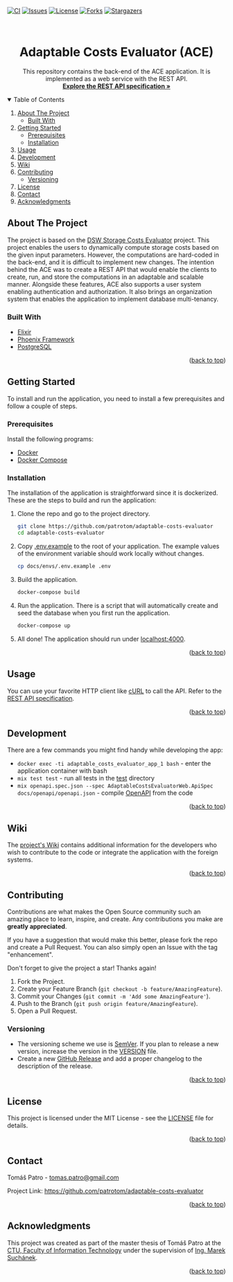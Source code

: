 <div id="top"></div>

<!-- PROJECT SHIELDS -->
[![CI][ci-shield]][ci-url]
[![Issues][issues-shield]][issues-url]
[![License][license-shield]][license-url]
[![Forks][forks-shield]][forks-url]
[![Stargazers][stars-shield]][stars-url]

<!-- HEADER -->
<br>
<div align="center">
  <h1 align="center">Adaptable Costs Evaluator (ACE)</h1>

  <p align="center">
    This repository contains the back-end of the ACE application. It is implemented as a web service with the REST API.
    <br>
    <a href="https://patrotom.github.io/adaptable-costs-evaluator/"><strong>Explore the REST API specification »</strong></a>
</div>

<!-- TABLE OF CONTENTS -->
<details open>
  <summary>Table of Contents</summary>
  <ol>
    <li>
      <a href="#about-the-project">About The Project</a>
      <ul>
        <li><a href="#built-with">Built With</a></li>
      </ul>
    </li>
    <li>
      <a href="#getting-started">Getting Started</a>
      <ul>
        <li><a href="#prerequisites">Prerequisites</a></li>
        <li><a href="#installation">Installation</a></li>
      </ul>
    </li>
    <li><a href="#usage">Usage</a></li>
    <li><a href="#development">Development</a></li>
    <li><a href="#wiki">Wiki</a></li>
    <li>
      <a href="#contributing">Contributing</a>
      <ul>
        <li><a href="#versioning">Versioning</a></li>
      </ul>
    </li>
    <li><a href="#license">License</a></li>
    <li><a href="#contact">Contact</a></li>
    <li><a href="#acknowledgments">Acknowledgments</a></li>
  </ol>
</details>

<!-- ABOUT THE PROJECT -->
## About The Project

The project is based on the [DSW Storage Costs Evaluator](https://storage-costs-evaluator.ds-wizard.org/) project. This project enables the users to dynamically compute storage costs based on the given input parameters. However, the computations are hard-coded in the back-end, and it is difficult to implement new changes. The intention behind the ACE was to create a REST API that would enable the clients to create, run, and store the computations in an adaptable and scalable manner. Alongside these features, ACE also supports a user system enabling authentication and authorization. It also brings an organization system that enables the application to implement database multi-tenancy.

### Built With

* [Elixir](https://elixir-lang.org/)
* [Phoenix Framework](https://www.phoenixframework.org/)
* [PostgreSQL](https://www.postgresql.org/)

<p align="right">(<a href="#top">back to top</a>)</p>

<!-- GETTING STARTED -->
## Getting Started

To install and run the application, you need to install a few prerequisites and follow a couple of steps.

### Prerequisites

Install the following programs:

* [Docker](https://www.docker.com/)
* [Docker Compose](https://docs.docker.com/compose/)

### Installation

The installation of the application is straightforward since it is dockerized. These are the steps to build and run the application:

1. Clone the repo and go to the project directory.

   ```sh
   git clone https://github.com/patrotom/adaptable-costs-evaluator
   cd adaptable-costs-evaluator
   ```

2. Copy [.env.example](docs/envs/.env.example) to the root of your application. The example values of the environment variable should work locally without changes.

    ``` sh
    cp docs/envs/.env.example .env
    ```

3. Build the application.

    ``` sh
    docker-compose build
    ```

4. Run the application. There is a script that will automatically create and seed the database when you first run the application.

    ``` sh
    docker-compose up
    ```

5. All done! The application should run under [localhost:4000](http://localhost:4000/).

<p align="right">(<a href="#top">back to top</a>)</p>

<!-- USAGE EXAMPLES -->
## Usage

You can use your favorite HTTP client like [cURL](https://curl.se/) to call the API. Refer to the [REST API specification](https://patrotom.github.io/adaptable-costs-evaluator/).

<p align="right">(<a href="#top">back to top</a>)</p>

<!-- USAGE EXAMPLES -->
## Development

There are a few commands you might find handy while developing the app:

* `docker exec -ti adaptable_costs_evaluator_app_1 bash` - enter the application container with bash
* `mix test test` - run all tests in the [test](test) directory
* `mix openapi.spec.json --spec AdaptableCostsEvaluatorWeb.ApiSpec docs/openapi/openapi.json` - compile [OpenAPI](https://www.openapis.org/) from the code

<p align="right">(<a href="#top">back to top</a>)</p>

<!-- Wiki -->
## Wiki

The [project's Wiki](https://github.com/patrotom/adaptable-costs-evaluator/wiki) contains additional information for the developers who wish to contribute to the code or integrate the application with the foreign systems.

<p align="right">(<a href="#top">back to top</a>)</p>

<!-- CONTRIBUTING -->
## Contributing

Contributions are what makes the Open Source community such an amazing place to learn, inspire, and create. Any contributions you make are **greatly appreciated**.

If you have a suggestion that would make this better, please fork the repo and create a Pull Request. You can also simply open an Issue with the tag "enhancement".

Don't forget to give the project a star! Thanks again!

1. Fork the Project.
2. Create your Feature Branch (`git checkout -b feature/AmazingFeature`).
3. Commit your Changes (`git commit -m 'Add some AmazingFeature'`).
4. Push to the Branch (`git push origin feature/AmazingFeature`).
5. Open a Pull Request.

### Versioning

* The versioning scheme we use is [SemVer](https://semver.org/). If you plan to release a new version, increase the version in the [VERSION](VERSION) file.
* Create a new [GitHub Release](https://github.com/patrotom/adaptable-costs-evaluator/releases/new) and add a proper changelog to the description of the release.

<p align="right">(<a href="#top">back to top</a>)</p>

<!-- LICENSE -->
## License

This project is licensed under the MIT License - see the [LICENSE](LICENSE) file for details.

<p align="right">(<a href="#top">back to top</a>)</p>

<!-- CONTACT -->
## Contact

Tomáš Patro - <tomas.patro@gmail.com>

Project Link: <https://github.com/patrotom/adaptable-costs-evaluator>

<p align="right">(<a href="#top">back to top</a>)</p>

<!-- ACKNOWLEDGMENTS -->
## Acknowledgments

This project was created as part of the master thesis of Tomáš Patro at the [CTU, Faculty of Information Technology](https://fit.cvut.cz/) under the supervision of [Ing. Marek Suchánek](https://suchanek.cloud/).

<p align="right">(<a href="#top">back to top</a>)</p>

<!-- MARKDOWN LINKS & IMAGES -->

[ci-shield]: https://img.shields.io/github/workflow/status/patrotom/adaptable-costs-evaluator/Tests%20&%20Static%20Code%20Analysis?label=Tests%20%26%20Static%20Code%20Analysis&style=for-the-badge
[ci-url]: https://github.com/patrotom/adaptable-costs-evaluator/actions/workflows/ci.yml
[issues-shield]: https://img.shields.io/github/issues/patrotom/adaptable-costs-evaluator.svg?style=for-the-badge
[issues-url]: https://github.com/patrotom/adaptable-costs-evaluator/issues
[license-shield]: https://img.shields.io/github/license/patrotom/adaptable-costs-evaluator.svg?style=for-the-badge
[license-url]: https://github.com/patrotom/adaptable-costs-evaluator/blob/master/LICENSE
[forks-shield]: https://img.shields.io/github/forks/patrotom/adaptable-costs-evaluator.svg?style=for-the-badge
[forks-url]: https://github.com/patrotom/adaptable-costs-evaluator/network/members
[stars-shield]: https://img.shields.io/github/stars/patrotom/adaptable-costs-evaluator.svg?style=for-the-badge
[stars-url]: https://github.com/patrotom/adaptable-costs-evaluator/stargazers
